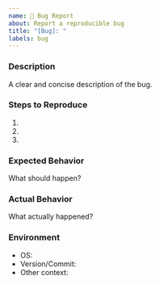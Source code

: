 ```yaml
---
name: 🐞 Bug Report
about: Report a reproducible bug
title: "[Bug]: "
labels: bug
---
```


### Description
A clear and concise description of the bug.

### Steps to Reproduce
1. 
2. 
3. 

### Expected Behavior
What should happen?

### Actual Behavior
What actually happened?

### Environment
- OS:
- Version/Commit:
- Other context:
